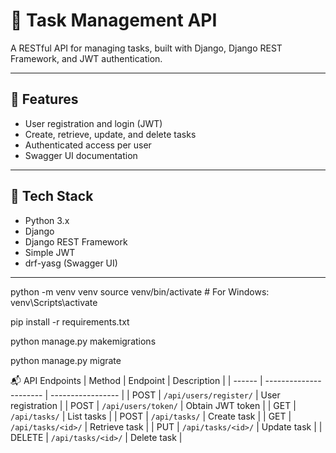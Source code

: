 # 📝 Task Management API

A RESTful API for managing tasks, built with Django, Django REST Framework, and JWT authentication.

---

## 🚀 Features

- User registration and login (JWT)
- Create, retrieve, update, and delete tasks
- Authenticated access per user
- Swagger UI documentation

---

## 🧰 Tech Stack

- Python 3.x
- Django
- Django REST Framework
- Simple JWT
- drf-yasg (Swagger UI)

---

python -m venv venv
source venv/bin/activate  # For Windows: venv\Scripts\activate

pip install -r requirements.txt

python manage.py makemigrations

python manage.py migrate

📬 API Endpoints
| Method | Endpoint               | Description       |
| ------ | ---------------------- | ----------------- |
| POST   | `/api/users/register/` | User registration |
| POST   | `/api/users/token/`    | Obtain JWT token  |
| GET    | `/api/tasks/`          | List tasks        |
| POST   | `/api/tasks/`          | Create task       |
| GET    | `/api/tasks/<id>/`     | Retrieve task     |
| PUT    | `/api/tasks/<id>/`     | Update task       |
| DELETE | `/api/tasks/<id>/`     | Delete task       |
